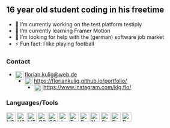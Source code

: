 ## 16 year old student coding in his freetime

- 🔭 I’m currently working on the test platform testiply
- 🌱 I’m currently learning Framer Motion
- 🤔 I’m looking for help with the (german) software job market
- ⚡ Fun fact: I like playing football

### Contact

- <img align="left" alt="E-Mail" width="22px" src="https://image.flaticon.com/icons/svg/80/80599.svg"> florian.kulig@web.de
- <img align="left" alt="Website" width="22px" src="https://static.thenounproject.com/png/423483-200.png"> https://floriankulig.github.io/portfolio/
- <img align="left" alt="Instagram" width="22px" src="https://cdn.icon-icons.com/icons2/1898/PNG/512/instagram_121064.png">https://www.instagram.com/klg.flo/

### Languages/Tools

<img align="left" alt="VSCode" width="25px" src="https://upload.wikimedia.org/wikipedia/commons/thumb/9/9a/Visual_Studio_Code_1.35_icon.svg/256px-Visual_Studio_Code_1.35_icon.svg.png">
<img align="left" alt="VSCode" width="25px" src="https://upload.wikimedia.org/wikipedia/commons/thumb/3/3f/Git_icon.svg/97px-Git_icon.svg.png">
<img align="left" alt="HTML5" width="25px" src="https://cdn.icon-icons.com/icons2/2107/PNG/512/file_type_html_icon_130541.png">
<img align="left" alt="CSS3" width="25px" src="https://cdn4.iconfinder.com/data/icons/iconsimple-programming/512/css-512.png">
<img align="left" alt="SCSS" width="25px" src="https://d2eip9sf3oo6c2.cloudfront.net/tags/images/000/001/057/full/scsslogo.png">
<img align="left" alt="JavaScript" width="25px" src="https://cdn.icon-icons.com/icons2/2108/PNG/512/javascript_icon_130900.png">
<img align="left" alt="TypeScript" width="25px" src="https://cdn.iconscout.com/icon/free/png-512/typescript-1174965.png">
<img align="left" alt="React" width="25px" src="https://icons-for-free.com/iconfiles/png/512/design+development+facebook+framework+mobile+react+icon-1320165723839064798.png">
<img align="left" alt="NextJS" width="25px" src="https://upload.wikimedia.org/wikipedia/commons/thumb/8/8e/Nextjs-logo.svg/1200px-Nextjs-logo.svg.png">
<img align="left" alt="Styled Components" width="25px" src="https://raw.githubusercontent.com/styled-components/brand/master/styled-components.png">
<img align="left" alt="Firebase" width="25px" src="https://www.gstatic.com/devrel-devsite/prod/v45f61267e22826169cf5d5f452882f7812c8cfb5f8b103a48c0d88727908b295/firebase/images/touchicon-180.png">
<img align="left" alt="Python" width="25px" src="https://cdn.icon-icons.com/icons2/1508/PNG/512/python_104451.png">
